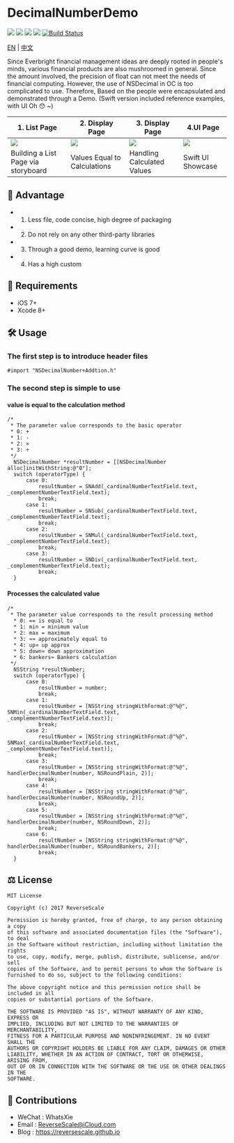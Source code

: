 # DecimalNumberDemo

![](https://img.shields.io/badge/platform-iOS-red.svg) 
![](https://img.shields.io/badge/language-Objective--C-orange.svg) 
![](https://img.shields.io/badge/download-30.9MB-brightgreen.svg) 
![](https://img.shields.io/badge/license-MIT%20License-brightgreen.svg) 
[![Build Status](https://travis-ci.org/ReverseScale/RSPayAWA.svg?branch=master)](https://travis-ci.org/ReverseScale/RSPayAWA)

[EN](https://github.com/ReverseScale/DecimalNumberDemo) | [中文](https://github.com/ReverseScale/DecimalNumberDemo/blob/master/README_zh.md)

Since Everbright financial management ideas are deeply rooted in people's minds, various financial products are also mushroomed in general. Since the amount involved, the precision of float can not meet the needs of financial computing. However, the use of NSDecimal in OC is too complicated to use. Therefore, Based on the people were encapsulated and demonstrated through a Demo.
(Swift version included reference examples, with UI Oh 😯 ~)

| 1. List Page | 2. Display Page | 3. Display Page | 4.UI Page |
| ------------- | ------------- | ------------- | ------------- |
| ![](http://ghexoblogimages.oss-cn-beijing.aliyuncs.com/18-11-22/11530502.jpg) | ![](http://ghexoblogimages.oss-cn-beijing.aliyuncs.com/18-11-22/11750909.jpg) | ![](http://ghexoblogimages.oss-cn-beijing.aliyuncs.com/18-11-22/4505947.jpg) | ![](http://ghexoblogimages.oss-cn-beijing.aliyuncs.com/18-11-22/96797331.jpg) |
| Building a List Page via storyboard | Values Equal to Calculations | Handling Calculated Values | Swift UI Showcase |

## 🚀 Advantage 
* 1. Less file, code concise, high degree of packaging
* 2. Do not rely on any other third-party libraries
* 3. Through a good demo, learning curve is good
* 4. Has a high custom

## 🤖 Requirements 
* iOS 7+
* Xcode 8+


## 🛠 Usage 
### The first step is to introduce header files
```
#import "NSDecimalNumber+Addtion.h"
```
### The second step is simple to use
#### value is equal to the calculation method
```
/* 
 * The parameter value corresponds to the basic operator
 * 0: +
 * 1: -
 * 2: ×
 * 3: ÷
 */
  NSDecimalNumber *resultNumber = [[NSDecimalNumber alloc]initWithString:@"0"];
  switch (operatorType) {
      case 0:
          resultNumber = SNAdd(_cardinalNumberTextField.text, _complementNumberTextField.text);
          break;
      case 1:
          resultNumber = SNSub(_cardinalNumberTextField.text, _complementNumberTextField.text);
          break;
      case 2:
          resultNumber = SNMul(_cardinalNumberTextField.text, _complementNumberTextField.text);
          break;
      case 3:
          resultNumber = SNDiv(_cardinalNumberTextField.text, _complementNumberTextField.text);
          break;
  }
```
#### Processes the calculated value
```
/* 
 * The parameter value corresponds to the result processing method
  * 0: == is equal to
  * 1: min = minimum value
  * 2: max = maximum
  * 3: ≈≈ approximately equal to
  * 4: up≈ up approx
  * 5: down≈ down approximation
  * 6: bankers≈ Bankers calculation
 */
  NSString *resultNumber;
  switch (operatorType) {
      case 0:
          resultNumber = number;
          break;
      case 1:
          resultNumber = [NSString stringWithFormat:@"%@", SNMin(_cardinalNumberTextField.text, _complementNumberTextField.text)];
          break;
      case 2:
          resultNumber = [NSString stringWithFormat:@"%@", SNMax(_cardinalNumberTextField.text, _complementNumberTextField.text)];
          break;
      case 3:
          resultNumber = [NSString stringWithFormat:@"%@", handlerDecimalNumber(number, NSRoundPlain, 2)];
          break;
      case 4:
          resultNumber = [NSString stringWithFormat:@"%@", handlerDecimalNumber(number, NSRoundUp, 2)];
          break;
      case 5:
          resultNumber = [NSString stringWithFormat:@"%@", handlerDecimalNumber(number, NSRoundDown, 2)];
          break;
      case 6:
          resultNumber = [NSString stringWithFormat:@"%@", handlerDecimalNumber(number, NSRoundBankers, 2)];
          break;
  }
```

## ⚖ License

```
MIT License

Copyright (c) 2017 ReverseScale

Permission is hereby granted, free of charge, to any person obtaining a copy
of this software and associated documentation files (the "Software"), to deal
in the Software without restriction, including without limitation the rights
to use, copy, modify, merge, publish, distribute, sublicense, and/or sell
copies of the Software, and to permit persons to whom the Software is
furnished to do so, subject to the following conditions:

The above copyright notice and this permission notice shall be included in all
copies or substantial portions of the Software.

THE SOFTWARE IS PROVIDED "AS IS", WITHOUT WARRANTY OF ANY KIND, EXPRESS OR
IMPLIED, INCLUDING BUT NOT LIMITED TO THE WARRANTIES OF MERCHANTABILITY,
FITNESS FOR A PARTICULAR PURPOSE AND NONINFRINGEMENT. IN NO EVENT SHALL THE
AUTHORS OR COPYRIGHT HOLDERS BE LIABLE FOR ANY CLAIM, DAMAGES OR OTHER
LIABILITY, WHETHER IN AN ACTION OF CONTRACT, TORT OR OTHERWISE, ARISING FROM,
OUT OF OR IN CONNECTION WITH THE SOFTWARE OR THE USE OR OTHER DEALINGS IN THE
SOFTWARE.
```

## 😬 Contributions

* WeChat : WhatsXie
* Email : ReverseScale@iCloud.com
* Blog : https://reversescale.github.io

